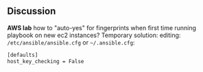 

## Discussion

**AWS lab** how to "auto-yes" for fingerprints when first time running playbook on new ec2 instances?
Temporary solution:
editing: `/etc/ansible/ansible.cfg` or `~/.ansible.cfg`:
```txt
[defaults]
host_key_checking = False
```